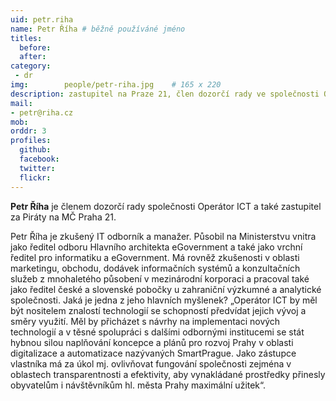 ```yaml
---
uid: petr.riha
name: Petr Říha	# běžně používáné jméno
titles:
  before:
  after: 
category:
 - dr
img: 		people/petr-riha.jpg    # 165 x 220
description: zastupitel na Praze 21, člen dozorčí rady ve společnosti Operátor ICT
mail:
- petr@riha.cz
mob: 
orddr: 3
profiles:
  github:                 
  facebook: 		  
  twitter: 		  
  flickr:     		  
---
```


**Petr Říha** je členem dozorčí rady společnosti Operátor ICT a také zastupitel za Piráty na MČ Praha 21.

Petr Říha je zkušený IT odborník a manažer. Působil na Ministerstvu vnitra jako ředitel odboru Hlavního architekta eGovernment a také jako vrchní ředitel pro informatiku a eGovernment. Má rovněž zkušenosti v oblasti marketingu, obchodu, dodávek informačních systémů a konzultačních služeb z mnohaletého působení v mezinárodní korporaci a pracoval také jako ředitel české a slovenské pobočky u zahraniční výzkumné a analytické společnosti. Jaká je jedna z jeho hlavních myšlenek? „Operátor ICT by měl být nositelem znalostí technologií se schopností předvídat jejich vývoj a směry využití. Měl by přicházet s návrhy na implementaci nových technologií a v těsné spolupráci s dalšími odbornými institucemi se stát hybnou silou naplňování koncepce a plánů pro rozvoj Prahy v oblasti digitalizace a automatizace nazývaných SmartPrague. Jako zástupce vlastníka má za úkol mj. ovlivňovat fungování společnosti zejména v oblastech transparentnosti a efektivity, aby vynakládané prostředky přinesly obyvatelům i návštěvníkům hl. města Prahy maximální užitek“.
